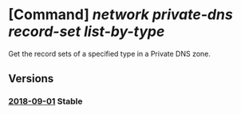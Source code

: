 # [Command] _network private-dns record-set list-by-type_

Get the record sets of a specified type in a Private DNS zone.

## Versions

### [2018-09-01](/Resources/mgmt-plane/L3N1YnNjcmlwdGlvbnMve30vcmVzb3VyY2Vncm91cHMve30vcHJvdmlkZXJzL21pY3Jvc29mdC5uZXR3b3JrL3ByaXZhdGVkbnN6b25lcy97fS97fQ==/2018-09-01.xml) **Stable**

<!-- mgmt-plane /subscriptions/{}/resourcegroups/{}/providers/microsoft.network/privatednszones/{}/{} 2018-09-01 -->
